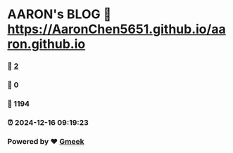 # AARON's BLOG :link: https://AaronChen5651.github.io/aaron.github.io 
### :page_facing_up: [2](https://AaronChen5651.github.io/aaron.github.io/tag.html) 
### :speech_balloon: 0 
### :hibiscus: 1194 
### :alarm_clock: 2024-12-16 09:19:23 
### Powered by :heart: [Gmeek](https://github.com/Meekdai/Gmeek)
